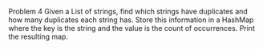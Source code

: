 Problem 4
Given a List of strings, find which strings have duplicates and how many duplicates each string has. Store this
information in a HashMap where the key is the string and the value is the count of occurrences. Print the resulting map.